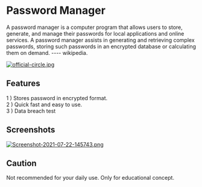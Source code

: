 
# Password Manager

A password manager is a computer program that allows users to store, generate, and manage their passwords for local applications and online services. A password manager assists in generating and retrieving complex passwords, storing such passwords in an encrypted database or calculating them on demand. ---- wikipedia.

[![official-circle.jpg](https://i.postimg.cc/7P2MFQ7h/official-circle.jpg)](https://postimg.cc/Lhm1fDxF)
    
## Features
1 ) Stores password in encrypted format.\
2 ) Quick fast and easy to use.\
3 ) Data breach test


  
## Screenshots

[![Screenshot-2021-07-22-145743.png](https://i.postimg.cc/SQJtJr9b/Screenshot-2021-07-22-145743.png)](https://postimg.cc/Dm3cN15x)
  
## Caution

Not recommended for your daily use. Only for educational concept.

  